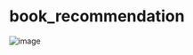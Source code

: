 # book_recommendation
![image](https://github.com/gayathrik948/book_recommendation/assets/32759142/4ef57738-5e9d-43a3-9822-20f8f13c7a3b)
